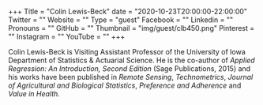 +++
Title = "Colin Lewis-Beck"
date = "2020-10-23T20:00:00-22:00:00"
Twitter = ""
Website = ""
Type = "guest"
Facebook = ""
Linkedin = ""
Pronouns = ""
GitHub = ""
Thumbnail = "img/guest/clb450.png"
Pinterest = ""
Instagram = ""
YouTube = ""
+++

Colin Lewis-Beck is Visiting Assistant  Professor of the University of Iowa Department of Statistics & Actuarial Science. He is the co-author of *Applied Regression: An Introduction, Second Edition* (Sage Publications, 2015) and his works have been published in *Remote Sensing*, *Technometrics*, *Journal of Agricultural and Biological Statistics*, *Preference and Adherence* and *Value in Health*.
